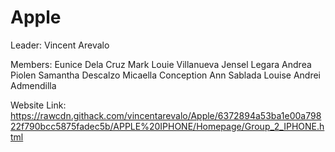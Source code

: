 # Apple

Leader: Vincent Arevalo

Members:
Eunice Dela Cruz
Mark Louie Villanueva
Jensel Legara
Andrea Piolen
Samantha Descalzo
Micaella Conception
Ann Sablada
Louise Andrei Admendilla


Website Link: https://rawcdn.githack.com/vincentarevalo/Apple/6372894a53ba1e00a79822f790bcc5875fadec5b/APPLE%20IPHONE/Homepage/Group_2_IPHONE.html